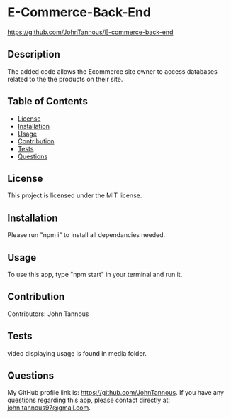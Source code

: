 # E-Commerce-Back-End
https://github.com/JohnTannous/E-commerce-back-end
## Description
The added code allows the Ecommerce site owner to access databases related to the the products on their site.

## Table of Contents
  
* [License](#license)
* [Installation](#installation)
* [Usage](#usage)
* [Contribution](#contribution)
* [Tests](#tests)
* [Questions](#questions)
  
## License
This project is licensed under the MIT license. 
  
## Installation
Please run "npm i" to install all dependancies needed.

## Usage
To use this app, type "npm start" in your terminal and run it.
## Contribution
  ​Contributors: John Tannous
## Tests
  video displaying usage is found in media folder.
  
## Questions
  My GitHub profile link is: https://github.com/JohnTannous.
  If you have any questions regarding this app, please contact directly at: john.tannous97@gmail.com.
  